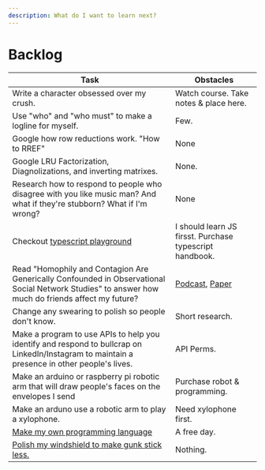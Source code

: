 ```yaml
---
description: What do I want to learn next?
---
```


# Backlog

| Task                                                                                                                                              | Obstacles                                                                                                                          |
| ------------------------------------------------------------------------------------------------------------------------------------------------- | ---------------------------------------------------------------------------------------------------------------------------------- |
| Write a character obsessed over my crush.                                                                                                         | Watch course. Take notes & place here.                                                                                             |
| Use "who" and "who must" to make a logline for myself.                                                                                            | Few.                                                                                                                               |
| Google how row reductions work. "How to RREF"                                                                                                     | None                                                                                                                               |
| Google LRU Factorization, Diagnolizations, and inverting matrixes.                                                                                | None.                                                                                                                              |
| Research how to respond to people who disagree with you like music man? And what if they're stubborn? What if I'm wrong?                          | None                                                                                                                               |
| Checkout [typescript playground](https://www.typescriptlang.org/play)                                                                             | I should learn JS firsst. Purchase typescript handbook.                                                                            |
| Read "Homophily and Contagion Are Generically Confounded in Observational Social Network Studies" to answer how much do friends affect my future? | [Podcast](https://freakonomics.com/podcast/nsq-influence/), [Paper](https://journals.sagepub.com/doi/pdf/10.1177/0049124111404820) |
| Change any swearing to polish so people don't know.                                                                                               | Short research.                                                                                                                    |
| Make a program to use APIs to help you identify and respond to bullcrap on LinkedIn/Instagram to maintain a presence in other people's lives.     | API Perms.                                                                                                                         |
| Make an arduino or raspberry pi robotic arm that will draw people's faces on the envelopes I send                                                 | Purchase robot & programming.                                                                                                      |
| Make an arduno use a robotic arm to play a xylophone.                                                                                             | Need xylophone first.                                                                                                              |
| [Make my own programming language](https://www.freecodecamp.org/news/the-programming-language-pipeline-91d3f449c919/)                             | A free day.                                                                                                                        |
| [Polish my windshield to make gunk stick less.](https://www.youtube.com/watch?v=1FjLlruDzYs)                                                      | Nothing.                                                                                                                           |

